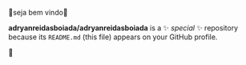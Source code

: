 🐂seja bem vindo🐂

**adryanreidasboiada/adryanreidasboiada** is a ✨ _special_ ✨ repository because its `README.md` (this file) appears on your GitHub profile.

🐂
